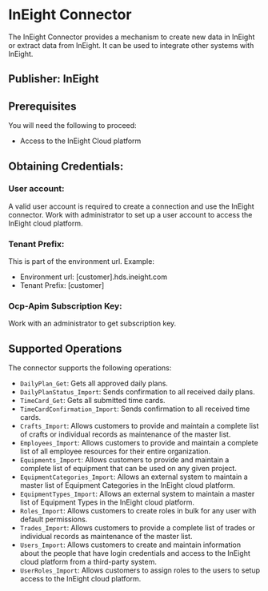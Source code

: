 # InEight Connector
The InEight Connector provides a mechanism to create new data in InEight or extract data from InEight. It can be used to integrate other systems with InEight.

## Publisher: InEight

## Prerequisites
You will need the following to proceed:
* Access to the InEight Cloud platform

## Obtaining Credentials:

### User account:
A valid user account is required to create a connection and use the InEight connector. Work with administrator to set up a user account to access the InEight cloud platform.

### Tenant Prefix:
This is part of the environment url.
Example:
- Environment url: [customer].hds.ineight.com
- Tenant Prefix: [customer]

### Ocp-Apim Subscription Key:
Work with an administrator to get subscription key.

## Supported Operations
The connector supports the following operations:
​
* `DailyPlan_Get`: Gets all approved daily plans.
* `DailyPlanStatus_Import`: Sends confirmation to all received daily plans.
* `TimeCard_Get`: Gets all submitted time cards.
* `TimeCardConfirmation_Import`: Sends confirmation to all received time cards.
* `Crafts_Import`: Allows customers to provide and maintain a complete list of crafts or individual records as maintenance of the master list.
* `Employees_Import`: Allows customers to provide and maintain a complete list of all employee resources for their entire organization.
* `Equipments_Import`: Allows customers to provide and maintain a complete list of equipment that can be used on any given project.
* `EquipmentCategories_Import`: Allows an external system to maintain a master list of Equipment Categories in the InEight cloud platform.
* `EquipmentTypes_Import`: Allows an external system to maintain a master list of Equipment Types in the InEight cloud platform.
* `Roles_Import`: Allows customers to create roles in bulk for any user with default permissions.
* `Trades_Import`: Allows customers to provide a complete list of trades or individual records as maintenance of the master list.
* `Users_Import`: Allows customers to create and maintain information about the people that have login credentials and access to the InEight cloud platform from a third-party system.
* `UserRoles_Import`: Allows customers to assign roles to the users to setup access to the InEight cloud platform.